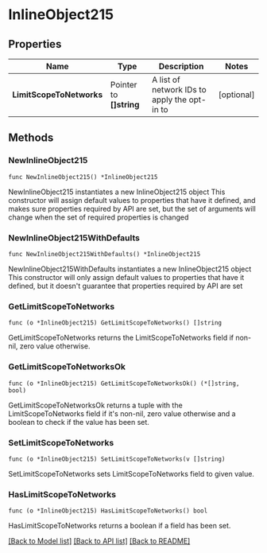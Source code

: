 # InlineObject215

## Properties

Name | Type | Description | Notes
------------ | ------------- | ------------- | -------------
**LimitScopeToNetworks** | Pointer to **[]string** | A list of network IDs to apply the opt-in to | [optional] 

## Methods

### NewInlineObject215

`func NewInlineObject215() *InlineObject215`

NewInlineObject215 instantiates a new InlineObject215 object
This constructor will assign default values to properties that have it defined,
and makes sure properties required by API are set, but the set of arguments
will change when the set of required properties is changed

### NewInlineObject215WithDefaults

`func NewInlineObject215WithDefaults() *InlineObject215`

NewInlineObject215WithDefaults instantiates a new InlineObject215 object
This constructor will only assign default values to properties that have it defined,
but it doesn't guarantee that properties required by API are set

### GetLimitScopeToNetworks

`func (o *InlineObject215) GetLimitScopeToNetworks() []string`

GetLimitScopeToNetworks returns the LimitScopeToNetworks field if non-nil, zero value otherwise.

### GetLimitScopeToNetworksOk

`func (o *InlineObject215) GetLimitScopeToNetworksOk() (*[]string, bool)`

GetLimitScopeToNetworksOk returns a tuple with the LimitScopeToNetworks field if it's non-nil, zero value otherwise
and a boolean to check if the value has been set.

### SetLimitScopeToNetworks

`func (o *InlineObject215) SetLimitScopeToNetworks(v []string)`

SetLimitScopeToNetworks sets LimitScopeToNetworks field to given value.

### HasLimitScopeToNetworks

`func (o *InlineObject215) HasLimitScopeToNetworks() bool`

HasLimitScopeToNetworks returns a boolean if a field has been set.


[[Back to Model list]](../README.md#documentation-for-models) [[Back to API list]](../README.md#documentation-for-api-endpoints) [[Back to README]](../README.md)


